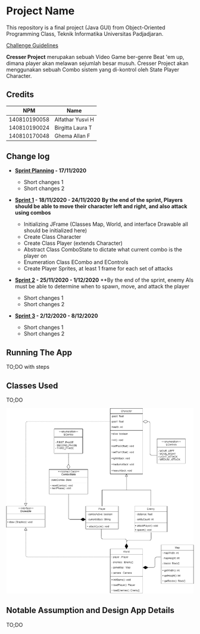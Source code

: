 # Project Name

This repository is a final project (Java GUI) from Object-Oriented Programming Class, Teknik Informatika Universitas Padjadjaran. 

[Challenge Guidelines](challenge-guideline.md)

**Cresser Project** merupakan sebuah Video Game ber-genre Beat 'em up, dimana player akan melawan sejumlah besar musuh. Cresser Project
akan menggunakan sebuah Combo sistem yang di-kontrol oleh State Player Character.

## Credits
| NPM           | Name        |
| ------------- |-------------|
| 140810190058  | Alfathar Yusvi H |
| 140810190024  | Birgitta Laura T |
| 140810170048  | Ghema Allan F    |

## Change log
- **[Sprint Planning](changelog/sprint-planning.md) - 17/11/2020** 
   - Short changes 1
   - Short changes 2

- **[Sprint 1](changelog/sprint-1.md) - 18/11/2020 - 24/11/2020** 
**By the end of the sprint, Players should be able to move their character left and right, and also attack using combos**
   - Initializing JFrame (Classes Map, World, and interface Drawable all should be initialized here)
   - Create Class Character
   - Create Class Player (extends Character)
   - Abstract Class ComboState to dictate what current combo is the player on
   - Enumeration Class ECombo and EControls
   - Create Player Sprites, at least 1 frame for each set of attacks

- **[Sprint 2](changelog/sprint-2.md) - 25/11/2020 - 1/12/2020** 
**By the end of the sprint, enemy AIs must be able to determine when to spawn, move, and attack the player
   - Short changes 1
   - Short changes 2
   
- **[Sprint 3](changelog/sprint-3.md) - 2/12/2020 - 8/12/2020** 
   - Short changes 1
   - Short changes 2

## Running The App

TO;DO with steps

## Classes Used

TO;DO

![UML](/images/UML.png "UML")

## Notable Assumption and Design App Details

TO;DO
